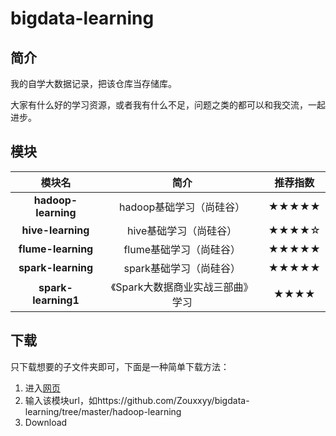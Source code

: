 # bigdata-learning

## 简介
 我的自学大数据记录，把该仓库当存储库。

大家有什么好的学习资源，或者我有什么不足，问题之类的都可以和我交流，一起进步。
## 模块


模块名 | 简介 | 推荐指数 | 
:-: | :-: | :-: | 
**hadoop-learning** | hadoop基础学习（尚硅谷） | ★★★★★ | 
**hive-learning** | hive基础学习（尚硅谷） | ★★★★☆ | 
**flume-learning** | flume基础学习（尚硅谷） | ★★★★★ | 
**spark-learning** | spark基础学习（尚硅谷）| ★★★★★| 
**spark-learning1** | 《Spark大数据商业实战三部曲》学习| ★★★★ | 

## 下载

只下载想要的子文件夹即可，下面是一种简单下载方法：

1. 进入[网页](http://kinolien.github.io/gitzip/)
2. 输入该模块url，如https://github.com/Zouxxyy/bigdata-learning/tree/master/hadoop-learning
3. Download